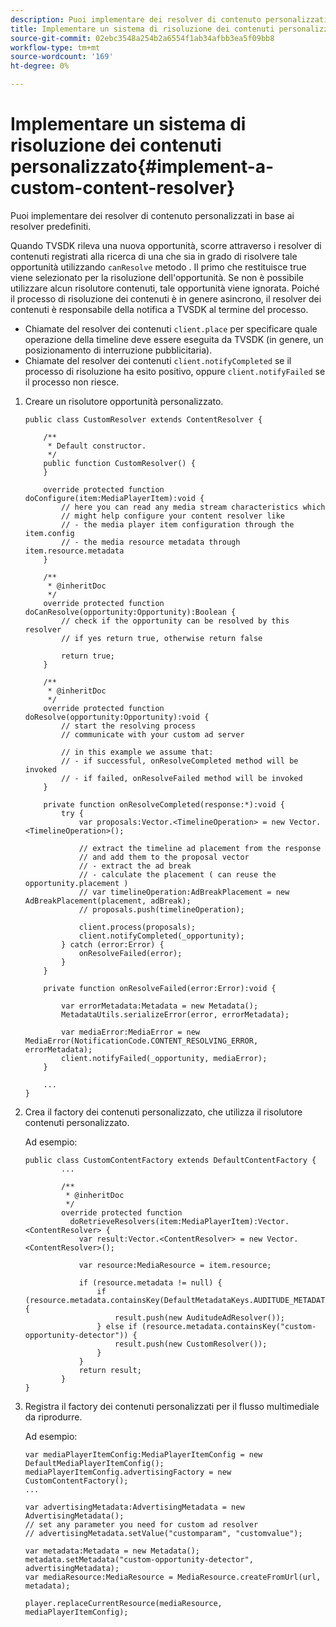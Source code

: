 ```yaml
---
description: Puoi implementare dei resolver di contenuto personalizzati in base ai resolver predefiniti.
title: Implementare un sistema di risoluzione dei contenuti personalizzato
source-git-commit: 02ebc3548a254b2a6554f1ab34afbb3ea5f09bb8
workflow-type: tm+mt
source-wordcount: '169'
ht-degree: 0%

---
```


# Implementare un sistema di risoluzione dei contenuti personalizzato{#implement-a-custom-content-resolver}

Puoi implementare dei resolver di contenuto personalizzati in base ai resolver predefiniti.

Quando TVSDK rileva una nuova opportunità, scorre attraverso i resolver di contenuti registrati alla ricerca di una che sia in grado di risolvere tale opportunità utilizzando `canResolve` metodo . Il primo che restituisce true viene selezionato per la risoluzione dell&#39;opportunità. Se non è possibile utilizzare alcun risolutore contenuti, tale opportunità viene ignorata. Poiché il processo di risoluzione dei contenuti è in genere asincrono, il resolver dei contenuti è responsabile della notifica a TVSDK al termine del processo.

* Chiamate del resolver dei contenuti `client.place` per specificare quale operazione della timeline deve essere eseguita da TVSDK (in genere, un posizionamento di interruzione pubblicitaria).
* Chiamate del resolver dei contenuti `client.notifyCompleted` se il processo di risoluzione ha esito positivo, oppure `client.notifyFailed` se il processo non riesce.

1. Creare un risolutore opportunità personalizzato.

   ```
   public class CustomResolver extends ContentResolver { 
   
       /** 
        * Default constructor. 
        */ 
       public function CustomResolver() { 
       } 
   
       override protected function doConfigure(item:MediaPlayerItem):void { 
           // here you can read any media stream characteristics which 
           // might help configure your content resolver like 
           // - the media player item configuration through the item.config 
           // - the media resource metadata through item.resource.metadata 
       } 
   
       /** 
        * @inheritDoc 
        */ 
       override protected function doCanResolve(opportunity:Opportunity):Boolean { 
           // check if the opportunity can be resolved by this resolver 
           // if yes return true, otherwise return false 
   
           return true; 
       } 
   
       /** 
        * @inheritDoc 
        */ 
       override protected function doResolve(opportunity:Opportunity):void { 
           // start the resolving process 
           // communicate with your custom ad server 
   
           // in this example we assume that: 
           // - if successful, onResolveCompleted method will be invoked 
           // - if failed, onResolveFailed method will be invoked 
       } 
   
       private function onResolveCompleted(response:*):void { 
           try { 
               var proposals:Vector.<TimelineOperation> = new Vector.<TimelineOperation>(); 
   
               // extract the timeline ad placement from the response 
               // and add them to the proposal vector 
               // - extract the ad break 
               // - calculate the placement ( can reuse the opportunity.placement ) 
               // var timelineOperation:AdBreakPlacement = new AdBreakPlacement(placement, adBreak); 
               // proposals.push(timelineOperation); 
   
               client.process(proposals); 
               client.notifyCompleted(_opportunity); 
           } catch (error:Error) { 
               onResolveFailed(error); 
           } 
       } 
   
       private function onResolveFailed(error:Error):void { 
   
           var errorMetadata:Metadata = new Metadata(); 
           MetadataUtils.serializeError(error, errorMetadata); 
   
           var mediaError:MediaError = new MediaError(NotificationCode.CONTENT_RESOLVING_ERROR, errorMetadata); 
           client.notifyFailed(_opportunity, mediaError); 
       } 
   
       ... 
   }
   ```

1. Crea il factory dei contenuti personalizzato, che utilizza il risolutore contenuti personalizzato.

   Ad esempio:

   ```
   public class CustomContentFactory extends DefaultContentFactory { 
           ... 
   
           /** 
            * @inheritDoc 
            */ 
           override protected function  
             doRetrieveResolvers(item:MediaPlayerItem):Vector.<ContentResolver> { 
               var result:Vector.<ContentResolver> = new Vector.<ContentResolver>(); 
   
               var resource:MediaResource = item.resource; 
   
               if (resource.metadata != null) { 
                   if (resource.metadata.containsKey(DefaultMetadataKeys.AUDITUDE_METADATA_KEY)) { 
                       result.push(new AuditudeAdResolver()); 
                   } else if (resource.metadata.containsKey("custom-opportunity-detector")) { 
                       result.push(new CustomResolver()); 
                   } 
               } 
               return result; 
           } 
   }
   ```

1. Registra il factory dei contenuti personalizzati per il flusso multimediale da riprodurre.

   Ad esempio:

   ```
   var mediaPlayerItemConfig:MediaPlayerItemConfig = new DefaultMediaPlayerItemConfig(); 
   mediaPlayerItemConfig.advertisingFactory = new CustomContentFactory(); 
   ... 
   
   var advertisingMetadata:AdvertisingMetadata = new AdvertisingMetadata(); 
   // set any parameter you need for custom ad resolver 
   // advertisingMetadata.setValue("customparam", "customvalue"); 
   
   var metadata:Metadata = new Metadata(); 
   metadata.setMetadata("custom-opportunity-detector", advertisingMetadata); 
   var mediaResource:MediaResource = MediaResource.createFromUrl(url, metadata);
   
   player.replaceCurrentResource(mediaResource, mediaPlayerItemConfig);
   ```
